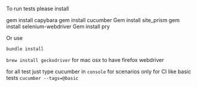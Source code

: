 To run tests please install

gem install capybara
gem install cucumber
Gem install site_prism
gem install selenium-webdriver
Gem install pry

Or use

`bundle install`

`brew install geckodriver` for mac osx to have firefox webdriver

for all test just type cucumber in `console`
for scenarios only for CI like basic tests `cucumber --tags=@basic`
